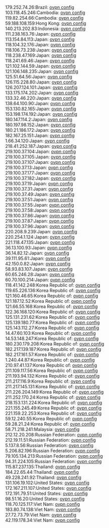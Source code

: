 179.252.74.26:Brazil: [ovpn config](vpn/179_252_74_26.ovpn)  
103.118.45.246:Cambodia: [ovpn config](vpn/103_118_45_246.ovpn)  
119.82.254.66:Cambodia: [ovpn config](vpn/119_82_254_66.ovpn)  
59.188.108.159:Hong Kong: [ovpn config](vpn/59_188_108_159.ovpn)  
140.213.202.83:Indonesia: [ovpn config](vpn/140_213_202_83.ovpn)  
111.238.163.76:Japan: [ovpn config](vpn/111_238_163_76.ovpn)  
113.154.84.113:Japan: [ovpn config](vpn/113_154_84_113.ovpn)  
118.104.32.176:Japan: [ovpn config](vpn/118_104_32_176.ovpn)  
118.106.73.238:Japan: [ovpn config](vpn/118_106_73_238.ovpn)  
118.238.47.169:Japan: [ovpn config](vpn/118_238_47_169.ovpn)  
118.241.69.46:Japan: [ovpn config](vpn/118_241_69_46.ovpn)  
121.102.144.59:Japan: [ovpn config](vpn/121_102_144_59.ovpn)  
121.106.148.235:Japan: [ovpn config](vpn/121_106_148_235.ovpn)  
125.51.64.56:Japan: [ovpn config](vpn/125_51_64_56.ovpn)  
126.115.228.80:Japan: [ovpn config](vpn/126_115_228_80.ovpn)  
126.207.124.101:Japan: [ovpn config](vpn/126_207_124_101.ovpn)  
133.175.174.202:Japan: [ovpn config](vpn/133_175_174_202.ovpn)  
133.32.46.220:Japan: [ovpn config](vpn/133_32_46_220.ovpn)  
138.64.100.90:Japan: [ovpn config](vpn/138_64_100_90.ovpn)  
153.130.82.165:Japan: [ovpn config](vpn/153_130_82_165.ovpn)  
153.198.174.192:Japan: [ovpn config](vpn/153_198_174_192.ovpn)  
180.147.114.2:Japan: [ovpn config](vpn/180_147_114_2.ovpn)  
180.197.98.152:Japan: [ovpn config](vpn/180_197_98_152.ovpn)  
180.21.186.172:Japan: [ovpn config](vpn/180_21_186_172.ovpn)  
182.167.25.151:Japan: [ovpn config](vpn/182_167_25_151.ovpn)  
1.66.34.120:Japan: [ovpn config](vpn/1_66_34_120.ovpn)  
218.41.252.187:Japan: [ovpn config](vpn/218_41_252_187.ovpn)  
219.100.37.104:Japan: [ovpn config](vpn/219_100_37_104.ovpn)  
219.100.37.105:Japan: [ovpn config](vpn/219_100_37_105.ovpn)  
219.100.37.107:Japan: [ovpn config](vpn/219_100_37_107.ovpn)  
219.100.37.13:Japan: [ovpn config](vpn/219_100_37_13.ovpn)  
219.100.37.177:Japan: [ovpn config](vpn/219_100_37_177.ovpn)  
219.100.37.182:Japan: [ovpn config](vpn/219_100_37_182.ovpn)  
219.100.37.19:Japan: [ovpn config](vpn/219_100_37_19.ovpn)  
219.100.37.31:Japan: [ovpn config](vpn/219_100_37_31.ovpn)  
219.100.37.49:Japan: [ovpn config](vpn/219_100_37_49.ovpn)  
219.100.37.51:Japan: [ovpn config](vpn/219_100_37_51.ovpn)  
219.100.37.55:Japan: [ovpn config](vpn/219_100_37_55.ovpn)  
219.100.37.58:Japan: [ovpn config](vpn/219_100_37_58.ovpn)  
219.100.37.86:Japan: [ovpn config](vpn/219_100_37_86.ovpn)  
219.100.37.87:Japan: [ovpn config](vpn/219_100_37_87.ovpn)  
219.100.37.96:Japan: [ovpn config](vpn/219_100_37_96.ovpn)  
220.208.9.239:Japan: [ovpn config](vpn/220_208_9_239.ovpn)  
220.254.1.124:Japan: [ovpn config](vpn/220_254_1_124.ovpn)  
221.118.47.135:Japan: [ovpn config](vpn/221_118_47_135.ovpn)  
36.13.100.93:Japan: [ovpn config](vpn/36_13_100_93.ovpn)  
36.14.82.12:Japan: [ovpn config](vpn/36_14_82_12.ovpn)  
39.111.95.61:Japan: [ovpn config](vpn/39_111_95_61.ovpn)  
42.150.0.82:Japan: [ovpn config](vpn/42_150_0_82.ovpn)  
58.93.83.107:Japan: [ovpn config](vpn/58_93_83_107.ovpn)  
60.65.246.28:Japan: [ovpn config](vpn/60_65_246_28.ovpn)  
60.70.100.214:Japan: [ovpn config](vpn/60_70_100_214.ovpn)  
118.41.142.248:Korea Republic of: [ovpn config](vpn/118_41_142_248.ovpn)  
119.65.226.136:Korea Republic of: [ovpn config](vpn/119_65_226_136.ovpn)  
121.160.46.65:Korea Republic of: [ovpn config](vpn/121_160_46_65.ovpn)  
121.187.12.52:Korea Republic of: [ovpn config](vpn/121_187_12_52.ovpn)  
121.66.55.168:Korea Republic of: [ovpn config](vpn/121_66_55_168.ovpn)  
122.36.168.120:Korea Republic of: [ovpn config](vpn/122_36_168_120.ovpn)  
125.131.231.62:Korea Republic of: [ovpn config](vpn/125_131_231_62.ovpn)  
125.139.180.77:Korea Republic of: [ovpn config](vpn/125_139_180_77.ovpn)  
125.143.112.27:Korea Republic of: [ovpn config](vpn/125_143_112_27.ovpn)  
14.47.60.103:Korea Republic of: [ovpn config](vpn/14_47_60_103.ovpn)  
14.53.148.247:Korea Republic of: [ovpn config](vpn/14_53_148_247.ovpn)  
180.230.179.208:Korea Republic of: [ovpn config](vpn/180_230_179_208.ovpn)  
182.217.139.187:Korea Republic of: [ovpn config](vpn/182_217_139_187.ovpn)  
182.217.161.57:Korea Republic of: [ovpn config](vpn/182_217_161_57.ovpn)  
1.240.44.87:Korea Republic of: [ovpn config](vpn/1_240_44_87.ovpn)  
210.97.41.137:Korea Republic of: [ovpn config](vpn/210_97_41_137.ovpn)  
211.109.117.56:Korea Republic of: [ovpn config](vpn/211_109_117_56.ovpn)  
211.193.94.132:Korea Republic of: [ovpn config](vpn/211_193_94_132.ovpn)  
211.217.116.9:Korea Republic of: [ovpn config](vpn/211_217_116_9.ovpn)  
211.217.145.131:Korea Republic of: [ovpn config](vpn/211_217_145_131.ovpn)  
211.226.204.149:Korea Republic of: [ovpn config](vpn/211_226_204_149.ovpn)  
211.252.170.24:Korea Republic of: [ovpn config](vpn/211_252_170_24.ovpn)  
218.153.131.224:Korea Republic of: [ovpn config](vpn/218_153_131_224.ovpn)  
221.155.245.49:Korea Republic of: [ovpn config](vpn/221_155_245_49.ovpn)  
221.159.22.253:Korea Republic of: [ovpn config](vpn/221_159_22_253.ovpn)  
59.12.240.55:Korea Republic of: [ovpn config](vpn/59_12_240_55.ovpn)  
59.28.21.24:Korea Republic of: [ovpn config](vpn/59_28_21_24.ovpn)  
58.71.218.241:Malaysia: [ovpn config](vpn/58_71_218_241.ovpn)  
212.12.20.208:Russian Federation: [ovpn config](vpn/212_12_20_208.ovpn)  
212.19.11.51:Russian Federation: [ovpn config](vpn/212_19_11_51.ovpn)  
5.137.8.56:Russian Federation: [ovpn config](vpn/5_137_8_56.ovpn)  
5.206.82.196:Russian Federation: [ovpn config](vpn/5_206_82_196.ovpn)  
79.105.134.213:Russian Federation: [ovpn config](vpn/79_105_134_213.ovpn)  
94.31.224.105:Russian Federation: [ovpn config](vpn/94_31_224_105.ovpn)  
115.87.237.135:Thailand: [ovpn config](vpn/115_87_237_135.ovpn)  
184.22.65.44:Thailand: [ovpn config](vpn/184_22_65_44.ovpn)  
49.228.241.92:Thailand: [ovpn config](vpn/49_228_241_92.ovpn)  
131.106.19.102:United States: [ovpn config](vpn/131_106_19_102.ovpn)  
172.167.211.107:United States: [ovpn config](vpn/172_167_211_107.ovpn)  
172.191.79.51:United States: [ovpn config](vpn/172_191_79_51.ovpn)  
98.51.16.20:United States: [ovpn config](vpn/98_51_16_20.ovpn)  
118.70.125.117:Viet Nam: [ovpn config](vpn/118_70_125_117.ovpn)  
183.80.74.138:Viet Nam: [ovpn config](vpn/183_80_74_138.ovpn)  
27.72.73.79:Viet Nam: [ovpn config](vpn/27_72_73_79.ovpn)  
42.119.178.34:Viet Nam: [ovpn config](vpn/42_119_178_34.ovpn)  
